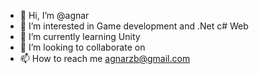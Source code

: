 - 👋 Hi, I’m @agnar
- 👀 I’m interested in Game development and .Net c# Web 
- 🌱 I’m currently learning Unity
- 💞️ I’m looking to collaborate on
- 📫 How to reach me agnarzb@gmail.com

<!---
agnar/agnar is a ✨ special ✨ repository because its `README.md` (this file) appears on your GitHub profile.
You can click the Preview link to take a look at your changes.
--->
